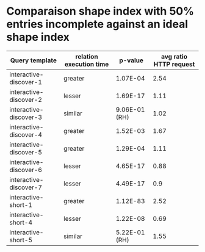     
# Comparaison shape index with 50% entries incomplete against an ideal shape index
    
| Query template         | relation execution time   | p-value       |   avg ratio HTTP request |
|------------------------|---------------------------|---------------|--------------------------|
| interactive-discover-1 | greater                   | 1.07E-04      |                     2.54 |
| interactive-discover-2 | lesser                    | 1.69E-17      |                     1.11 |
| interactive-discover-3 | similar                   | 9.06E-01 (RH) |                     1.02 |
| interactive-discover-4 | greater                   | 1.52E-03      |                     1.67 |
| interactive-discover-5 | greater                   | 1.29E-04      |                     1.11 |
| interactive-discover-6 | lesser                    | 4.65E-17      |                     0.88 |
| interactive-discover-7 | lesser                    | 4.49E-17      |                     0.9  |
| interactive-short-1    | greater                   | 1.12E-83      |                     2.52 |
| interactive-short-4    | lesser                    | 1.22E-08      |                     0.69 |
| interactive-short-5    | similar                   | 5.22E-01 (RH) |                     1.55 |
